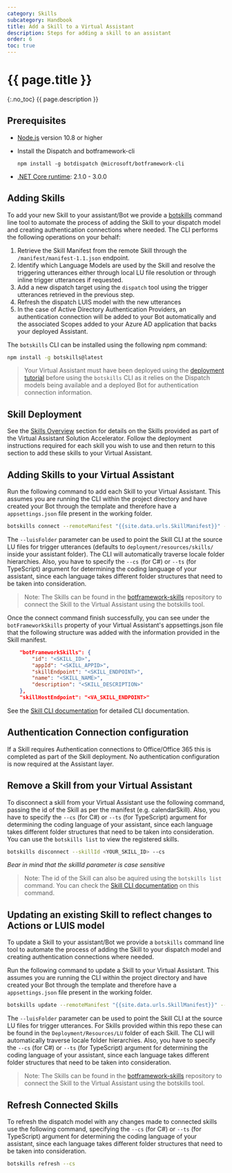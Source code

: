 ```yaml
---
category: Skills
subcategory: Handbook
title: Add a Skill to a Virtual Assistant
description: Steps for adding a skill to an assistant
order: 6
toc: true
---
```


# {{ page.title }}
{:.no_toc}
{{ page.description }}

## Prerequisites

- [Node.js](https://nodejs.org/) version 10.8 or higher
- Install the Dispatch and botframework-cli

    ```shell
    npm install -g botdispatch @microsoft/botframework-cli
    ```
- [.NET Core runtime](https://dotnet.microsoft.com/download/dotnet-core/2.1#runtime-2.1.0): 2.1.0 - 3.0.0

## Adding Skills

To add your new Skill to your assistant/Bot we provide a [botskills](https://www.npmjs.com/package/botskills) command line tool to automate the process of adding the Skill to your dispatch model and creating authentication connections where needed. The CLI performs the following operations on your behalf:

1. Retrieve the Skill Manifest from the remote Skill through the `/manifest/manifest-1.1.json` endpoint.
1. Identify which Language Models are used by the Skill and resolve the triggering utterances either through local LU file resolution or through inline trigger utterances if requested.
1. Add a new dispatch target using the `dispatch` tool using the trigger utterances retrieved in the previous step.
1. Refresh the dispatch LUIS model with the new utterances
1. In the case of Active Directory Authentication Providers, an authentication connection will be added to your Bot automatically and the associated Scopes added to your Azure AD application that backs your deployed Assistant.

The `botskills` CLI can be installed using the following npm command:

```bash
npm install -g botskills@latest
```

> Your Virtual Assistant must have been deployed using the [deployment tutorial]({{site.baseurl}}/virtual-assistant/tutorials/create-assistant/csharp/4-provision-your-azure-resources) before using the `botskills` CLI as it relies on the Dispatch models being available and a deployed Bot for authentication connection information.

## Skill Deployment

See the [Skills Overview]({{site.baseurl}}/overview/skills) section for details on the Skills provided as part of the Virtual Assistant Solution Accelerator. Follow the deployment instructions required for each skill you wish to use and then return to this section to add these skills to your Virtual Assistant.

## Adding Skills to your Virtual Assistant

Run the following command to add each Skill to your Virtual Assistant. This assumes you are running the CLI within the project directory and have created your Bot through the template and therefore have a `appsettings.json` file present in the working folder.

```bash
botskills connect --remoteManifest "{{site.data.urls.SkillManifest}}" --cs
```

The `--luisFolder` parameter can be used to point the Skill CLI at the source LU files for trigger utterances (defaults to `deployment/resources/skills/` inside your assistant folder). The CLI will automatically traverse locale folder hierarchies. Also, you have to specify the `--cs` (for C#) or `--ts` (for TypeScript) argument for determining the coding language of your assistant, since each language takes different folder structures that need to be taken into consideration.

> Note: The Skills can be found in the [botframework-skills](https://github.com/microsoft/botframework-skills) repository to connect the Skill to the Virtual Assistant using the botskills tool.

Once the connect command finish successfully, you can see under the `botFrameworkSkills` property of your Virtual Assistant's appsettings.json file that the following structure was added with the information provided in the Skill manifest.

```json
    "botFrameworkSkills": {
        "id": "<SKILL_ID>",
        "appId": "<SKILL_APPID>",
        "skillEndpoint": "<SKILL_ENDPOINT>",
        "name": "<SKILL_NAME>",
        "description": "<SKILL_DESCRIPTION>"
    },
    "skillHostEndpoint": "<VA_SKILL_ENDPOINT>"
```

See the [Skill CLI documentation]({{site.baseurl}}/skills/handbook/botskills) for detailed CLI documentation.

## Authentication Connection configuration

If a Skill requires Authentication connections to Office/Office 365 this is completed as part of the Skill deployment. No authentication configuration is now required at the Assistant layer.

## Remove a Skill from your Virtual Assistant

To disconnect a skill from your Virtual Assistant use the following command, passing the id of the Skill as per the manifest (e.g. calendarSkill). Also, you have to specify the `--cs` (for C#) or `--ts` (for TypeScript) argument for determining the coding language of your assistant, since each language takes different folder structures that need to be taken into consideration. You can use the `botskills list` to view the registered skills.

```bash
botskills disconnect --skillId <YOUR_SKILL_ID> --cs
```
*Bear in mind that the skillId parameter is case sensitive*

> Note: The id of the Skill can also be aquired using the `botskills list` command. You can check the [Skill CLI documentation]({{site.baseurl}}/skills/handbook/botskills) on this command.

## Updating an existing Skill to reflect changes to Actions or LUIS model

To update a Skill to your assistant/Bot we provide a `botskills` command line tool to automate the process of adding the Skill to your dispatch model and creating authentication connections where needed.

Run the following command to update a Skill to your Virtual Assistant. This assumes you are running the CLI within the project directory and have created your Bot through the template and therefore have a `appsettings.json` file present in the working folder.

```bash
botskills update --remoteManifest "{{site.data.urls.SkillManifest}}" --cs
```

The `--luisFolder` parameter can be used to point the Skill CLI at the source LU files for trigger utterances. For Skills provided within this repo these can be found in the `Deployment/Resources/LU` folder of each Skill. The CLI will automatically traverse locale folder hierarchies. Also, you have to specify the `--cs` (for C#) or `--ts` (for TypeScript) argument for determining the coding language of your assistant, since each language takes different folder structures that need to be taken into consideration.

> Note: The Skills can be found in the [botframework-skills](https://github.com/microsoft/botframework-skills) repository to connect the Skill to the Virtual Assistant using the botskills tool.

## Refresh Connected Skills

To refresh the dispatch model with any changes made to connected skills use the following command, specifying the `--cs` (for C#) or `--ts` (for TypeScript) argument for determining the coding language of your assistant, since each language takes different folder structures that need to be taken into consideration. 

```bash
botskills refresh --cs
```
